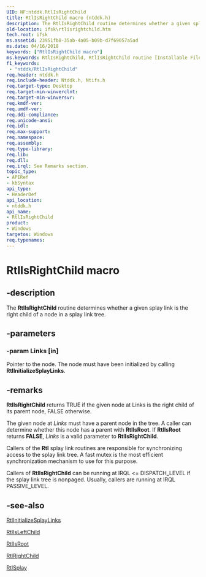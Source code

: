 ```yaml
---
UID: NF:ntddk.RtlIsRightChild
title: RtlIsRightChild macro (ntddk.h)
description: The RtlIsRightChild routine determines whether a given splay link is the right child of a node in a splay link tree.
old-location: ifsk\rtlisrightchild.htm
tech.root: ifsk
ms.assetid: 23951fb8-35ab-4a05-b09b-d7f69057a5ad
ms.date: 04/16/2018
keywords: ["RtlIsRightChild macro"]
ms.keywords: RtlIsRightChild, RtlIsRightChild routine [Installable File System Drivers], ifsk.rtlisrightchild, ntddk/RtlIsRightChild, rtlref_741652e3-af4f-4e7b-978a-e6355db283a9.xml
f1_keywords:
 - "ntddk/RtlIsRightChild"
req.header: ntddk.h
req.include-header: Ntddk.h, Ntifs.h
req.target-type: Desktop
req.target-min-winverclnt: 
req.target-min-winversvr: 
req.kmdf-ver: 
req.umdf-ver: 
req.ddi-compliance: 
req.unicode-ansi: 
req.idl: 
req.max-support: 
req.namespace: 
req.assembly: 
req.type-library: 
req.lib: 
req.dll: 
req.irql: See Remarks section.
topic_type:
- APIRef
- kbSyntax
api_type:
- HeaderDef
api_location:
- ntddk.h
api_name:
- RtlIsRightChild
product:
- Windows
targetos: Windows
req.typenames: 
---
```


# RtlIsRightChild macro


## -description


The <b>RtlIsRightChild</b> routine determines whether a given splay link is the right child of a node in a splay link tree. 


## -parameters




### -param Links [in]

Pointer to the node. The node must have been initialized by calling <b>RtlInitializeSplayLinks</b>. 


## -remarks

**RtlIsRightChild** returns TRUE if the given node at Links is the right child of its parent node, FALSE otherwise. 


The given node at <i>Links</i> must have a parent node in the tree. A caller can determine whether this node has a parent with <b>RtlIsRoot</b>. If <b>RtlIsRoot</b> returns <b>FALSE</b>, <i>Links</i> is a valid parameter to <b>RtlIsRightChild</b>. 

Callers of the <b>Rtl</b> splay link routines are responsible for synchronizing access to the splay link tree. A fast mutex is the most efficient synchronization mechanism to use for this purpose. 

Callers of <b>RtlIsRightChild</b> can be running at IRQL <= DISPATCH_LEVEL if the splay link tree is nonpaged. Usually, callers are running at IRQL PASSIVE_LEVEL. 




## -see-also




<a href="https://docs.microsoft.com/windows-hardware/drivers/ddi/ntddk/nf-ntddk-rtlinitializesplaylinks">RtlInitializeSplayLinks</a>



<a href="https://docs.microsoft.com/windows-hardware/drivers/ddi/ntddk/nf-ntddk-rtlisleftchild">RtlIsLeftChild</a>



<a href="https://docs.microsoft.com/windows-hardware/drivers/ddi/ntddk/nf-ntddk-rtlisroot">RtlIsRoot</a>



<a href="https://docs.microsoft.com/windows-hardware/drivers/ddi/ntddk/nf-ntddk-rtlrightchild">RtlRightChild</a>



<a href="https://docs.microsoft.com/windows-hardware/drivers/ddi/ntddk/nf-ntddk-rtlsplay">RtlSplay</a>
 

 

